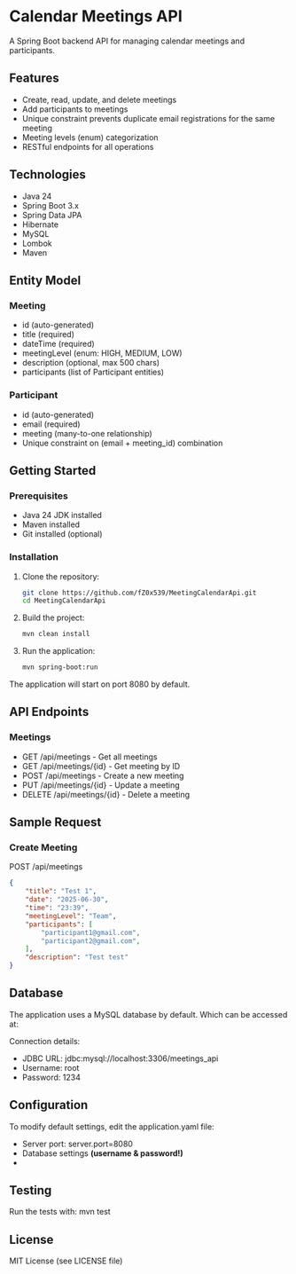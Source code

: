 # Calendar Meetings API

A Spring Boot backend API for managing calendar meetings and participants.

## Features
- Create, read, update, and delete meetings
- Add participants to meetings
- Unique constraint prevents duplicate email registrations for the same meeting
- Meeting levels (enum) categorization
- RESTful endpoints for all operations

## Technologies
- Java 24
- Spring Boot 3.x
- Spring Data JPA
- Hibernate
- MySQL
- Lombok
- Maven

## Entity Model

### Meeting
- id (auto-generated)
- title (required)
- dateTime (required)
- meetingLevel (enum: HIGH, MEDIUM, LOW)
- description (optional, max 500 chars)
- participants (list of Participant entities)

### Participant
- id (auto-generated)
- email (required)
- meeting (many-to-one relationship)
- Unique constraint on (email + meeting_id) combination

## Getting Started

### Prerequisites
- Java 24 JDK installed
- Maven installed
- Git installed (optional)

### Installation
1. Clone the repository:
   ```bash
   git clone https://github.com/fZ0x539/MeetingCalendarApi.git
   cd MeetingCalendarApi
   ```

3. Build the project:
   ```bash
   mvn clean install
   ```

5. Run the application:
   ```bash
   mvn spring-boot:run
   ```

The application will start on port 8080 by default.

## API Endpoints

### Meetings
- GET /api/meetings - Get all meetings
- GET /api/meetings/{id} - Get meeting by ID
- POST /api/meetings - Create a new meeting
- PUT /api/meetings/{id} - Update a meeting
- DELETE /api/meetings/{id} - Delete a meeting


## Sample Request

### Create Meeting
POST /api/meetings
```JSON
{
    "title": "Test 1",
    "date": "2025-06-30",
    "time": "23:39",
    "meetingLevel": "Team",
    "participants": [
        "participant1@gmail.com",
        "participant2@gmail.com",
    ],
    "description": "Test test"
}
```

## Database
The application uses a MySQL database by default. Which can be accessed at:

Connection details:
- JDBC URL: jdbc:mysql://localhost:3306/meetings_api
- Username: root
- Password: 1234

## Configuration
To modify default settings, edit the application.yaml file:
- Server port: server.port=8080
- Database settings **(username & password!)**
- 

## Testing
Run the tests with:
mvn test


## License
MIT License (see LICENSE file)
